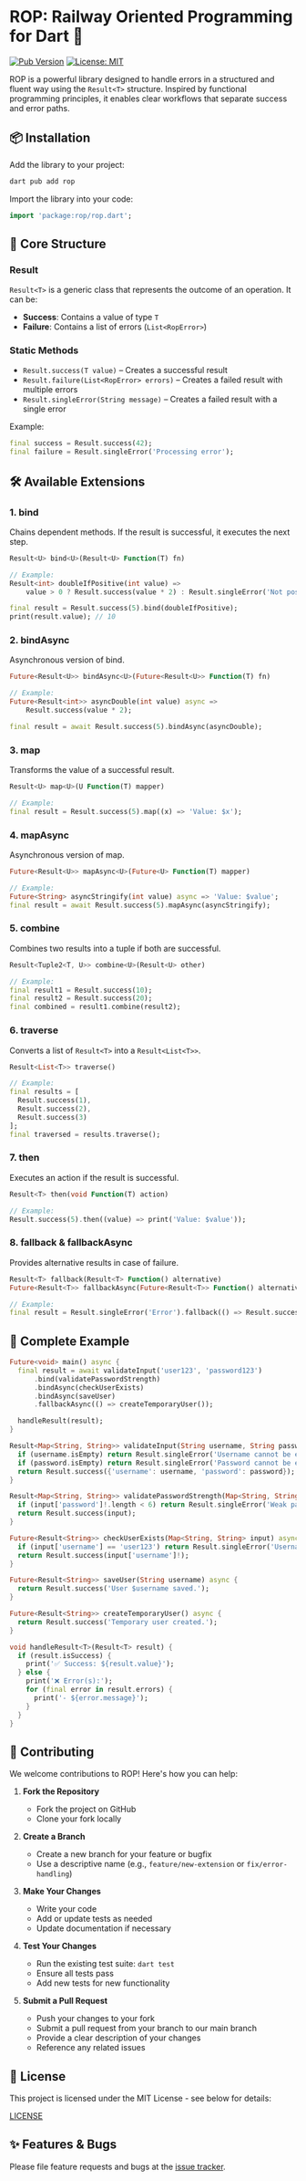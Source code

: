 # ROP: Railway Oriented Programming for Dart 🚂

[![Pub Version](https://img.shields.io/pub/v/rop.svg)](https://pub.dev/packages/rop)
[![License: MIT](https://img.shields.io/badge/License-MIT-yellow.svg)](https://opensource.org/licenses/MIT)

ROP is a powerful library designed to handle errors in a structured and fluent way using the `Result<T>` structure. Inspired by functional programming principles, it enables clear workflows that separate success and error paths.

## 📦 Installation

Add the library to your project:

```bash
dart pub add rop
```

Import the library into your code:

```dart
import 'package:rop/rop.dart';
```

## 🚀 Core Structure

### Result<T>

`Result<T>` is a generic class that represents the outcome of an operation. It can be:

- **Success**: Contains a value of type `T`
- **Failure**: Contains a list of errors (`List<RopError>`)

### Static Methods

- `Result.success(T value)` – Creates a successful result
- `Result.failure(List<RopError> errors)` – Creates a failed result with multiple errors
- `Result.singleError(String message)` – Creates a failed result with a single error

Example:

```dart
final success = Result.success(42);
final failure = Result.singleError('Processing error');
```

## 🛠 Available Extensions

### 1. bind

Chains dependent methods. If the result is successful, it executes the next step.

```dart
Result<U> bind<U>(Result<U> Function(T) fn)

// Example:
Result<int> doubleIfPositive(int value) =>
    value > 0 ? Result.success(value * 2) : Result.singleError('Not positive');

final result = Result.success(5).bind(doubleIfPositive);
print(result.value); // 10
```

### 2. bindAsync

Asynchronous version of bind.

```dart
Future<Result<U>> bindAsync<U>(Future<Result<U>> Function(T) fn)

// Example:
Future<Result<int>> asyncDouble(int value) async =>
    Result.success(value * 2);

final result = await Result.success(5).bindAsync(asyncDouble);
```

### 3. map

Transforms the value of a successful result.

```dart
Result<U> map<U>(U Function(T) mapper)

// Example:
final result = Result.success(5).map((x) => 'Value: $x');
```

### 4. mapAsync

Asynchronous version of map.

```dart
Future<Result<U>> mapAsync<U>(Future<U> Function(T) mapper)

// Example:
Future<String> asyncStringify(int value) async => 'Value: $value';
final result = await Result.success(5).mapAsync(asyncStringify);
```

### 5. combine

Combines two results into a tuple if both are successful.

```dart
Result<Tuple2<T, U>> combine<U>(Result<U> other)

// Example:
final result1 = Result.success(10);
final result2 = Result.success(20);
final combined = result1.combine(result2);
```

### 6. traverse

Converts a list of `Result<T>` into a `Result<List<T>>`.

```dart
Result<List<T>> traverse()

// Example:
final results = [
  Result.success(1),
  Result.success(2),
  Result.success(3)
];
final traversed = results.traverse();
```

### 7. then

Executes an action if the result is successful.

```dart
Result<T> then(void Function(T) action)

// Example:
Result.success(5).then((value) => print('Value: $value'));
```

### 8. fallback & fallbackAsync

Provides alternative results in case of failure.

```dart
Result<T> fallback(Result<T> Function() alternative)
Future<Result<T>> fallbackAsync(Future<Result<T>> Function() alternative)

// Example:
final result = Result.singleError('Error').fallback(() => Result.success(42));
```

## 🎯 Complete Example

```dart
Future<void> main() async {
  final result = await validateInput('user123', 'password123')
      .bind(validatePasswordStrength)
      .bindAsync(checkUserExists)
      .bindAsync(saveUser)
      .fallbackAsync(() => createTemporaryUser());

  handleResult(result);
}

Result<Map<String, String>> validateInput(String username, String password) {
  if (username.isEmpty) return Result.singleError('Username cannot be empty.');
  if (password.isEmpty) return Result.singleError('Password cannot be empty.');
  return Result.success({'username': username, 'password': password});
}

Result<Map<String, String>> validatePasswordStrength(Map<String, String> input) {
  if (input['password']!.length < 6) return Result.singleError('Weak password.');
  return Result.success(input);
}

Future<Result<String>> checkUserExists(Map<String, String> input) async {
  if (input['username'] == 'user123') return Result.singleError('Username already exists.');
  return Result.success(input['username']!);
}

Future<Result<String>> saveUser(String username) async {
  return Result.success('User $username saved.');
}

Future<Result<String>> createTemporaryUser() async {
  return Result.success('Temporary user created.');
}

void handleResult<T>(Result<T> result) {
  if (result.isSuccess) {
    print('✅ Success: ${result.value}');
  } else {
    print('❌ Error(s):');
    for (final error in result.errors) {
      print('- ${error.message}');
    }
  }
}
```

## 🤝 Contributing

We welcome contributions to ROP! Here's how you can help:

1. **Fork the Repository**

   - Fork the project on GitHub
   - Clone your fork locally

2. **Create a Branch**

   - Create a new branch for your feature or bugfix
   - Use a descriptive name (e.g., `feature/new-extension` or `fix/error-handling`)

3. **Make Your Changes**

   - Write your code
   - Add or update tests as needed
   - Update documentation if necessary

4. **Test Your Changes**

   - Run the existing test suite: `dart test`
   - Ensure all tests pass
   - Add new tests for new functionality

5. **Submit a Pull Request**
   - Push your changes to your fork
   - Submit a pull request from your branch to our main branch
   - Provide a clear description of your changes
   - Reference any related issues

## 📄 License

This project is licensed under the MIT License - see below for details:

[LICENSE](./LICENSE)

## ✨ Features & Bugs

Please file feature requests and bugs at the [issue tracker](https://github.com/odmaroliv/rop/issues).
